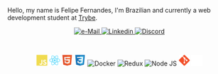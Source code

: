 Hello, my name is Felipe Fernandes, I'm Brazilian and currently a web development student at [Trybe](https://www.betrybe.com/?utm_medium=cpc&utm_source=google&utm_campaign=Brand&utm_content=ad03_din_h&gclid=CjwKCAjwsfuYBhAZEiwA5a6CDAqddWlM-FdbSgbJ-Vy5JAxCD7GWWwYfTTfMSDCywH0OMJ3NeaDlOBoC3asQAvD_BwE).


<p align = "center">
<a href="mailto:felipe.tavares.fernandes@gmail.com"> <img src="https://res.cloudinary.com/practicaldev/image/fetch/s--C75QF96b--/c_limit%2Cf_auto%2Cfl_progressive%2Cq_auto%2Cw_880/https://img.shields.io/badge/Gmail-D14836%3Fstyle%3Dfor-the-badge%26logo%3Dgmail%26logoColor%3Dwhite" title="e-Mail">
</a>
 <a href="https://www.linkedin.com/in/felipe-t-fernandes/"> <img src="https://img.shields.io/badge/LinkedIn-0077B5?style=for-the-badge&logo=linkedin&logoColor=white" title="Linkedin"> </a>
<a href="https://discordapp.com/users/247222930923061248"> <img src="https://img.shields.io/badge/Discord-7289DA?style=for-the-badge&logo=discord&logoColor=white" title="Discord">  </a>
</p>

<p align='center'>  <a href="#"><img width="410px" src="https://github-readme-stats.vercel.app/api?username=felipetfernandes&show_icons=true&theme=radical&border_radius=20&border_color=fff" title=""></a>  <!-- <a href="#"><img width="344x" src="https://github-readme-stats.vercel.app/api/top-langs/?username=felipetfernandes&layout=compact&theme=radical&count_private=true&service=github&border_radius=20&border_color=fff" alt=""></a> --> </p>


<p align='center'>
<img height="25px" src="https://raw.githubusercontent.com/devicons/devicon/master/icons/javascript/javascript-plain.svg" title="JavaScript">
<img height="25px" src="https://raw.githubusercontent.com/devicons/devicon/master/icons/react/react-original.svg" title="React">
<img height="25px" src="https://raw.githubusercontent.com/devicons/devicon/master/icons/html5/html5-original.svg" title="HTML5">
<img height="25px" src="https://raw.githubusercontent.com/devicons/devicon/master/icons/css3/css3-original.svg" title="CSS3">
<img height="25px" src="https://camo.githubusercontent.com/fc836983ed18b80caef906c8f1593bcfd4f5c8c587f51a911b1cb4d657a9588b/68747470733a2f2f63646e2e6a7364656c6976722e6e65742f67682f64657669636f6e732f64657669636f6e2f69636f6e732f646f636b65722f646f636b65722d6f726967696e616c2d776f72646d61726b2e737667" title="Docker">
<img height="25px" src="https://camo.githubusercontent.com/2b6b50702c658cdfcf440cef1eb88c7e0e5a16ce0eb6ab8bc933da7697c12213/68747470733a2f2f63646e2e6a7364656c6976722e6e65742f67682f64657669636f6e732f64657669636f6e2f69636f6e732f72656475782f72656475782d6f726967696e616c2e737667" title="Redux">
<img height="25px" src="https://camo.githubusercontent.com/900baefb89e187c8b32cdbb3b440d1502fe8f30a1a335cc5dc5868af0142f8b1/68747470733a2f2f63646e2e6a7364656c6976722e6e65742f67682f64657669636f6e732f64657669636f6e2f69636f6e732f6e6f64656a732f6e6f64656a732d6f726967696e616c2e737667" title="Node JS">
<img height="25px" src="https://raw.githubusercontent.com/devicons/devicon/1119b9f84c0290e0f0b38982099a2bd027a48bf1/icons/git/git-original.svg" title="Git">
<img height="25px" src="github-original.svg" title="GitHub">
</p>

